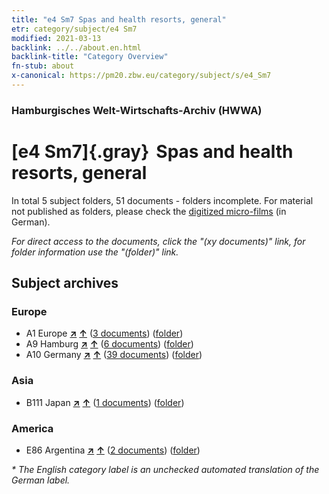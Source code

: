 ```yaml
---
title: "e4 Sm7 Spas and health resorts, general"
etr: category/subject/e4 Sm7
modified: 2021-03-13
backlink: ../../about.en.html
backlink-title: "Category Overview"
fn-stub: about
x-canonical: https://pm20.zbw.eu/category/subject/s/e4_Sm7
---
```


### Hamburgisches Welt-Wirtschafts-Archiv (HWWA)
# [e4 Sm7]{.gray}&#8201; Spas and health resorts, general&#160; 





In total 5 subject folders, 51 documents - folders incomplete.
For material not published as folders, please check the [digitized micro-films](/film/h1_sh.de.html) (in German).

_For direct access to the documents, click the "(xy documents)" link, for folder information use the "(folder)" link._

## Subject archives



### Europe

- A1 Europe [**&nearr;**](../../../geo/i/140892/about.en.html "Europe (all folders)") [**&uarr;**](../../../geo/about.en.html#A1 "Country category system") (<a href="https://pm20.zbw.eu/dfgview/sh/140892,144275" title="about: Europe : Spas and health resorts, general" target="_blank">3 documents</a>) ([folder](../../../../folder/sh/1408xx/140892/1442xx/144275/about.en.html))
- A9 Hamburg [**&nearr;**](../../../geo/i/140905/about.en.html "Hamburg (all folders)") [**&uarr;**](../../../geo/about.en.html#A9 "Country category system") (<a href="https://pm20.zbw.eu/dfgview/sh/140905,144275" title="about: Hamburg : Spas and health resorts, general" target="_blank">6 documents</a>) ([folder](../../../../folder/sh/1409xx/140905/1442xx/144275/about.en.html))
- A10 Germany [**&nearr;**](../../../geo/i/126128/about.en.html "Germany (all folders)") [**&uarr;**](../../../geo/about.en.html#A10 "Country category system") (<a href="https://pm20.zbw.eu/dfgview/sh/126128,144275" title="about: Germany : Spas and health resorts, general" target="_blank">39 documents</a>) ([folder](../../../../folder/sh/1261xx/126128/1442xx/144275/about.en.html))

### Asia

- B111 Japan [**&nearr;**](../../../geo/i/141272/about.en.html "Japan (all folders)") [**&uarr;**](../../../geo/about.en.html#B111 "Country category system") (<a href="https://pm20.zbw.eu/dfgview/sh/141272,144275" title="about: Japan : Spas and health resorts, general" target="_blank">1 documents</a>) ([folder](../../../../folder/sh/1412xx/141272/1442xx/144275/about.en.html))

### America

- E86 Argentina [**&nearr;**](../../../geo/i/141692/about.en.html "Argentina (all folders)") [**&uarr;**](../../../geo/about.en.html#E86 "Country category system") (<a href="https://pm20.zbw.eu/dfgview/sh/141692,144275" title="about: Argentina : Spas and health resorts, general" target="_blank">2 documents</a>) ([folder](../../../../folder/sh/1416xx/141692/1442xx/144275/about.en.html))


_* The English category label is an unchecked automated translation of the German label._

